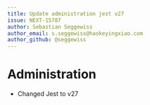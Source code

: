 ```yaml
---
title: Update administration jest v27
issue: NEXT-15787
author: Sebastian Seggewiss
author_email: s.seggewiss@haokeyingxiao.com
author_github: @seggewiss
---
```

# Administration
* Changed Jest to v27
